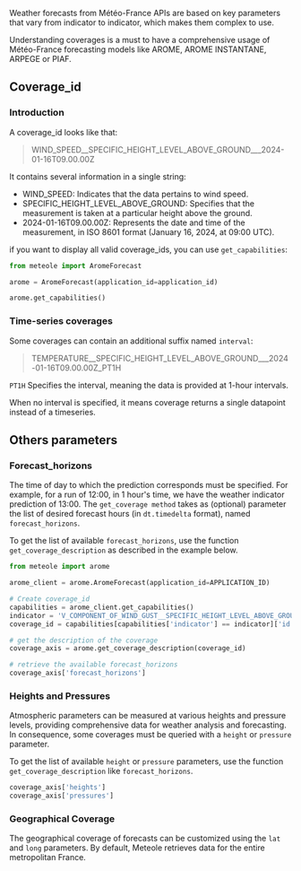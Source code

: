 Weather forecasts from Météo-France APIs are based on key parameters that vary from indicator to indicator, which makes them complex to use.

Understanding coverages is a must to have a comprehensive usage of Météo-France forecasting models like AROME, AROME INSTANTANE, ARPEGE or PIAF.

## Coverage_id

### Introduction
A coverage_id looks like that:

> WIND_SPEED__SPECIFIC_HEIGHT_LEVEL_ABOVE_GROUND___2024-01-16T09.00.00Z

It contains several information in a single string:

- WIND_SPEED: Indicates that the data pertains to wind speed.
- SPECIFIC_HEIGHT_LEVEL_ABOVE_GROUND: Specifies that the measurement is taken at a particular height above the ground.
- 2024-01-16T09.00.00Z: Represents the date and time of the measurement, in ISO 8601 format (January 16, 2024, at 09:00 UTC).

if you want to display all valid coverage_ids, you can use `get_capabilities`:

```python
from meteole import AromeForecast

arome = AromeForecast(application_id=application_id)

arome.get_capabilities()
```

### Time-series coverages

Some coverages can contain an additional suffix named `interval`:

> TEMPERATURE__SPECIFIC_HEIGHT_LEVEL_ABOVE_GROUND___2024-01-16T09.00.00Z_PT1H

`PT1H` Specifies the interval, meaning the data is provided at 1-hour intervals.

When no interval is specified, it means coverage returns a single datapoint instead of a timeseries.

## Others parameters
### Forecast_horizons
The time of day to which the prediction corresponds must be specified. For example, for a run of 12:00, in 1 hour's time, we have the weather indicator prediction of 13:00.
The `get_coverage method` takes as (optional) parameter the list of desired forecast hours (in `dt.timedelta` format), named `forecast_horizons`.

To get the list of available `forecast_horizons`, use the function `get_coverage_description` as described in the example below.

```python
from meteole import arome

arome_client = arome.AromeForecast(application_id=APPLICATION_ID)

# Create coverage_id
capabilities = arome_client.get_capabilities()
indicator = 'V_COMPONENT_OF_WIND_GUST__SPECIFIC_HEIGHT_LEVEL_ABOVE_GROUND'
coverage_id = capabilities[capabilities['indicator'] == indicator]['id'].iloc[0]

# get the description of the coverage
coverage_axis = arome.get_coverage_description(coverage_id)

# retrieve the available forecast_horizons
coverage_axis['forecast_horizons']
```

### Heights and Pressures

Atmospheric parameters can be measured at various heights and pressure levels, providing comprehensive data for weather analysis and forecasting. In consequence, some coverages must be queried with a `height` or `pressure` parameter.

To get the list of available `height` or `pressure` parameters, use the function `get_coverage_description` like `forecast_horizons`.

```python
coverage_axis['heights']
coverage_axis['pressures']
```

### Geographical Coverage
The geographical coverage of forecasts can be customized using the `lat` and `long` parameters. By default, Meteole retrieves data for the entire metropolitan France.
